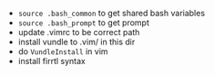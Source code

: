 * `source .bash_common` to get shared bash variables
* `source .bash_prompt` to get prompt
* update .vimrc to be correct path
* install vundle to .vim/ in this dir
* do `VundleInstall` in vim
* install firrtl syntax
